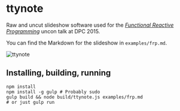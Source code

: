 # ttynote

Raw and uncut slideshow software used for the [*Functional Reactive Programming*](https://joind.in/talk/view/14705) uncon talk at DPC 2015.

You can find the Markdown for the slideshow in `examples/frp.md`.

![ttynote](https://cloud.githubusercontent.com/assets/1734555/8392160/c1ede1a8-1ce0-11e5-913c-edccd94cf6f0.png)

## Installing, building, running

```shell
npm install
npm install -g gulp # Probably sudo
gulp build && node build/ttynote.js examples/frp.md
# or just gulp run
```
